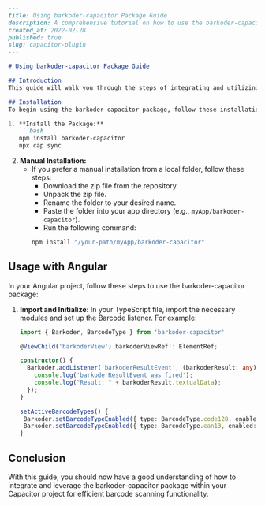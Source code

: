 ```markdown
---
title: Using barkoder-capacitor Package Guide
description: A comprehensive tutorial on how to use the barkoder-capacitor package in your Capacitor project, including installation, configuration, and usage.
created_at: 2022-02-28
published: true
slug: capacitor-plugin
---

# Using barkoder-capacitor Package Guide

## Introduction
This guide will walk you through the steps of integrating and utilizing the barkoder-capacitor package in your Capacitor project for barcode scanning.

## Installation
To begin using the barkoder-capacitor package, follow these installation steps:

1. **Install the Package:**
   ```bash
   npm install barkoder-capacitor
   npx cap sync
   ```

2. **Manual Installation:**
   - If you prefer a manual installation from a local folder, follow these steps:
     - Download the zip file from the repository.
     - Unpack the zip file.
     - Rename the folder to your desired name.
     - Paste the folder into your app directory (e.g., `myApp/barkoder-capacitor`).
     - Run the following command:
     ```bash
     npm install "/your-path/myApp/barkoder-capacitor"
     ```

## Usage with Angular
In your Angular project, follow these steps to use the barkoder-capacitor package:

1. **Import and Initialize:**
   In your TypeScript file, import the necessary modules and set up the Barcode listener. For example:
   ```typescript
   import { Barkoder, BarcodeType } from 'barkoder-capacitor'

   @ViewChild('barkoderView') barkoderViewRef!: ElementRef;

   constructor() {
     Barkoder.addListener('barkoderResultEvent', (barkoderResult: any) => {
       console.log('barkoderResultEvent was fired');
       console.log("Result: " + barkoderResult.textualData);
     });
   }

   setActiveBarcodeTypes() {
    Barkoder.setBarcodeTypeEnabled({ type: BarcodeType.code128, enabled: true });
    Barkoder.setBarcodeTypeEnabled({ type: BarcodeType.ean13, enabled: true });
   }
   ```

## Conclusion
With this guide, you should now have a good understanding of how to integrate and leverage the barkoder-capacitor package within your Capacitor project for efficient barcode scanning functionality.
```
```
